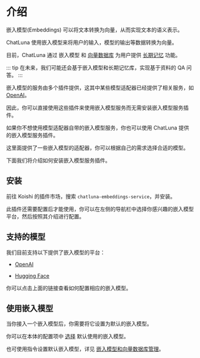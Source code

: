 # 介绍

嵌入模型(Embeddings) 可以将文本转换为向量，从而实现文本的语义表示。

ChatLuna 使用嵌入模型来将用户的输入，模型的输出等数据转换为向量。

目前，ChatLuna 通过 嵌入模型 和 [向量数据库](../configure-vector-database/introduction.md) 为用户提供 [长期记忆](guide/session-related/long-term-memory) 功能。

::: tip
在未来，我们可能还会基于嵌入模型和长期记忆库，实现基于资料的 QA 问答。
:::

嵌入模型的服务由多个插件提供，这其中某些模型适配器已经提供了相关服务，如 [OpenAI](./openai-embeddings.md)。

因此，你可以直接使用这些插件来使用嵌入模型服务而无需安装嵌入模型服务插件。

如果你不想使用模型适配器自带的嵌入模型服务，你也可以使用 ChatLuna 提供的嵌入模型服务插件。

这里面提供了一些嵌入模型的适配器，你可以根据自己的需求选择合适的模型。

下面我们将介绍如何安装嵌入模型服务插件。

## 安装

前往 Koishi 的插件市场，搜索 `chatluna-embeddings-service`，并安装。

此插件还需要配置后才能使用，你可以在左侧的导航栏中选择你感兴趣的嵌入模型平台，然后按照其介绍进行配置。

## 支持的模型

我们目前支持以下提供了嵌入模型的平台：

- [OpenAI](openai-embeddings)

- [Hugging Face](hugging-face-embeddings)

你可以点击上面的链接查看如何配置相应的嵌入模型。

## 使用嵌入模型

当你接入一个嵌入模型后，你需要将它设置为默认的嵌入模型。

你可以在本体的配置项中 [选择](../useful-configurations#模型选项) 默认使用的嵌入模型。

也可使用指令设置默认嵌入模型，详见 [嵌入模型和向量数据库管理](../useful-commands.md#嵌入模型和向量数据库管理)。
